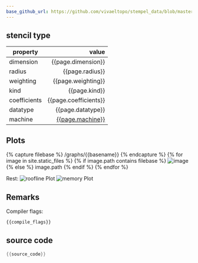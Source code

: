 ```yaml
---
base_github_url: https://github.com/vivaeltopo/stempel_data/blob/master/
---
```


## stencil type

| property     | value            |
|--------------|-----------------:|
| dimension    | {{page.dimension}}    |
| radius       | {{page.radius}}       |
| weighting    | {{page.weighting}}    |
| kind         | {{page.kind}}         |
| coefficients | {{page.coefficients}} |
| datatype     | {{page.datatype}}     |
| machine      | [{{page.machine}}](/machine_files/{{page.machine}}) |

## Plots
{% capture filebase %}
/graphs/{{basename}}
{% endcapture %}
{% for image in site.static_files %}
    {% if image.path contains filebase %}
        <img src="{{ page.base_github_url }}{{ image.path }}" alt="image" />
    {% else %}
    	image.path
    {% endif %}
{% endfor %}

Rest:
![roofline Plot](/graphs/{{basename}}-roofline.svg)
![memory Plot](/graphs/{{basename}}-memory.svg)

## Remarks

Compiler flags:
```bash
{{compile_flags}}
```

## source code

```C
{{source_code}}
```
